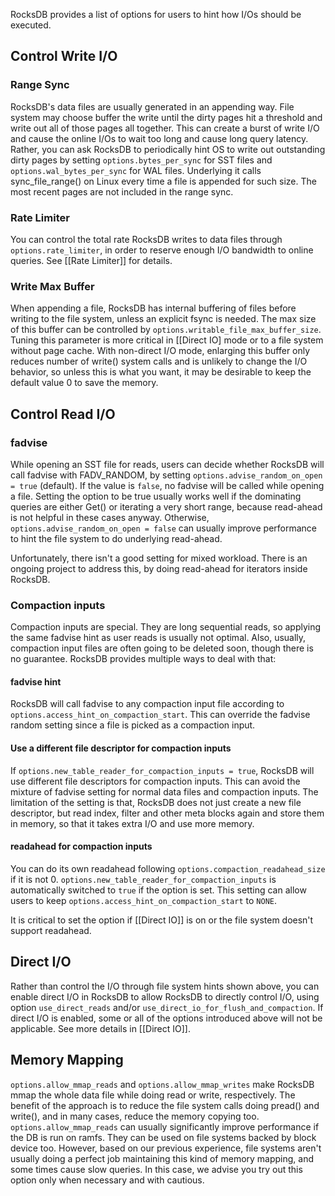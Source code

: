 RocksDB provides a list of options for users to hint how I/Os should be executed.

## Control Write I/O
### Range Sync
RocksDB's data files are usually generated in an appending way. File system may choose buffer the write until the dirty pages hit a threshold and write out all of those pages all together. This can create a burst of write I/O and cause the online I/Os to wait too long and cause long query latency. Rather, you can ask RocksDB to periodically hint OS to write out outstanding dirty pages by setting `options.bytes_per_sync` for SST files and `options.wal_bytes_per_sync` for WAL files. Underlying it calls sync_file_range() on Linux every time a file is appended for such size. The most recent pages are not included in the range sync.

### Rate Limiter
You can control the total rate RocksDB writes to data files through `options.rate_limiter`, in order to reserve enough I/O bandwidth to online queries. See [[Rate Limiter]] for details.

### Write Max Buffer
When appending a file, RocksDB has internal buffering of files before writing to the file system, unless an explicit fsync is needed. The max size of this buffer can be controlled by `options.writable_file_max_buffer_size`. Tuning this parameter is more critical in [[Direct IO] mode or to a file system without page cache. With non-direct I/O mode, enlarging this buffer only reduces number of write() system calls and is unlikely to change the I/O behavior, so unless this is what you want, it may be desirable to keep the default value 0 to save the memory.

## Control Read I/O
### fadvise
While opening an SST file for reads, users can decide whether RocksDB will call fadvise with FADV_RANDOM, by setting `options.advise_random_on_open = true` (default). If the value is `false`, no fadvise will be called while opening a file. Setting the option to be true usually works well if the dominating queries are either Get() or iterating a very short range, because read-ahead is not helpful in these cases anyway. Otherwise, `options.advise_random_on_open = false` can usually improve performance to hint the file system to do underlying read-ahead.

Unfortunately, there isn't a good setting for mixed workload. There is an ongoing project to address this, by doing read-ahead for iterators inside RocksDB.

### Compaction inputs
Compaction inputs are special. They are long sequential reads, so applying the same fadvise hint as user reads is usually not optimal. Also, usually, compaction input files are often going to be deleted soon, though there is no guarantee. RocksDB provides multiple ways to deal with that:

#### fadvise hint
RocksDB will call fadvise to any compaction input file according to `options.access_hint_on_compaction_start`. This can override the fadvise random setting since a file is picked as a compaction input.

#### Use a different file descriptor for compaction inputs
If `options.new_table_reader_for_compaction_inputs = true`, RocksDB will use different file descriptors for compaction inputs. This can avoid the mixture of fadvise setting for normal data files and compaction inputs. The limitation of the setting is that, RocksDB does not just create a new file descriptor, but read index, filter and other meta blocks again and store them in memory, so that it takes extra I/O and use more memory.

#### readahead for compaction inputs
You can do its own readahead following `options.compaction_readahead_size` if it is not 0. `options.new_table_reader_for_compaction_inputs` is automatically switched to `true` if the option is set. This setting can allow users to keep `options.access_hint_on_compaction_start` to `NONE`.

It is critical to set the option if [[Direct IO]] is on or the file system doesn't support readahead.

## Direct I/O
Rather than control the I/O through file system hints shown above, you can enable direct I/O in RocksDB to allow RocksDB to directly control I/O, using option `use_direct_reads` and/or `use_direct_io_for_flush_and_compaction`. If direct I/O is enabled, some or all of the options introduced above will not be applicable. See more details in [[Direct IO]].

## Memory Mapping
`options.allow_mmap_reads` and `options.allow_mmap_writes` make RocksDB mmap the whole data file while doing read or write, respectively. The benefit of the approach is to reduce the file system calls doing pread() and write(), and in many cases, reduce the memory copying too. `options.allow_mmap_reads` can usually significantly improve performance if the DB is run on ramfs. They can be used on file systems backed by block device too. However, based on our previous experience, file systems aren't usually doing a perfect job maintaining this kind of memory mapping, and some times cause slow queries. In this case, we advise you try out this option only when necessary and with cautious. 